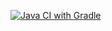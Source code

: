 [![Java CI with Gradle](https://github.com/Irinarh13/mygr4/actions/workflows/gradle.yml/badge.svg)](https://github.com/Irinarh13/mygr4/actions/workflows/gradle.yml)
